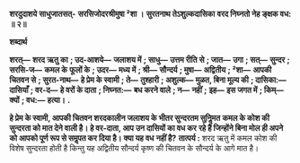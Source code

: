 **शरदुदाशये साधुजातसत्-** **सरसिजोदरश्रीमुषा ²शा ।** **सुरतनाथ तेऽशुल्कदासिका** **वरद निघ्नतो नेह ङ्क्षक वध: ॥ २॥** 

**शब्दार्थ** 

**शरत्—** **शरद ऋतु का** **; उद-आशये—** **जलाशय में** **; साधु—** **उत्तम रीति से** **; जात—** **उगा** **; सत्—** **सुन्दर** **; सरसि-ज—** **कमल के** **फूलों के** **; उदर—** **मध्य में** **; श्री—** **सौन्दर्य** **; मुषा—** **अद्वितीय** **; ²शा—** **आपकी चितवन से** **; सुरत-नाथ—** **हे प्रेम के स्वामी** **; ते—** **तुश्हारी** **; अशुल्क—** **मुळत, बिना मूल्य की** **; दासिका:—** **दासियाँ** **; वर-द—** **हे वरों के दाता** **; निघ्नत:—** **बध करने वाले** **; न—** **नहीं** **;** **इह—** **इस जगत में** **; किम्—** **क्यों** **; वध:—** **हत्या।** **.** 

**हे प्रेम के स्वामी, आपकी चितवन शरदकालीन जलाशय के भीतर सुन्दरतम सुनिॢमत** **कमल के कोश की सुन्दरता को मात देने वाली है। हे वर-दाता, आप उन दासियों का वध कर** **रहे हैं जिन्होंने बिना मोल ही अपने को आपको पूर्ण रूप से समॢपत कर दिया है। क्या यह वध** **नहीं है?** **तात्पर्य :** शरद ऋतु में कमल कोश की विशेष सुन्दरता होती है किन्तु यह अद्वितीय सौन्दर्य कृष्ण की चितवन के सौन्दर्य के आगे मात है।  